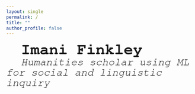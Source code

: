 ```yaml
---
layout: single
permalink: /
title: ""
author_profile: false
---
```



<p align="left">
  <span style="margin-left: 40px; font-size: 3em; font-family: 'FreeMono', monospace; font-weight: bold;">Imani Finkley</span><br>
  <span style="margin-left: 40px; font-size: 2em; font-family: 'FreeMono', monospace; font-style: italic;">Humanities scholar using ML for social and linguistic inquiry</span>
</p>

